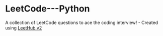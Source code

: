 # LeetCode---Python
A collection of LeetCode questions to ace the coding interview! - Created using [LeetHub v2](https://github.com/arunbhardwaj/LeetHub-2.0)
